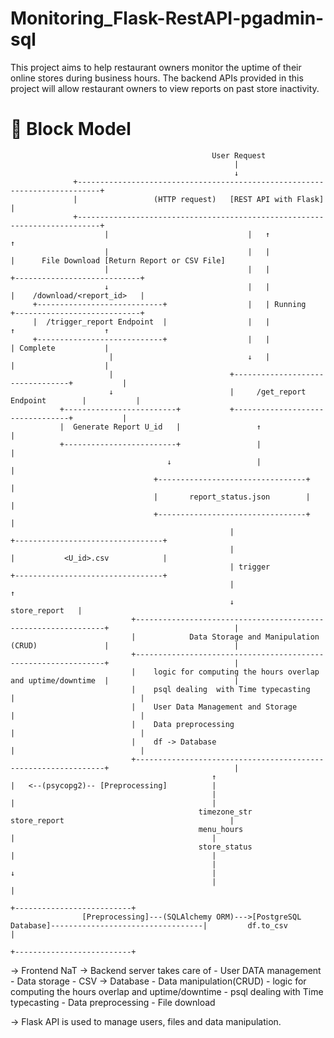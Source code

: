# Monitoring_Flask-RestAPI-pgadmin-sql

This project aims to help restaurant owners monitor the uptime of their online stores during business hours. The backend APIs provided in this project will allow restaurant owners to view reports on past store inactivity.
# 🎯 Block Model
                                                 User Request
                                                      |
                                                      ↓
                  +---------------------------------------------------------------------------+
                  |                 (HTTP request)   [REST API with Flask]                    |
                  +---------------------------------------------------------------------------+
                         |                               |   ↑                ↑
                         |                               |   |                |      File Download [Return Report or CSV File]
                         |                               |   |            +----------------------------+
                         ↓                               |   |            |    /download/<report_id>   |
         +----------------------------+                  |   | Running    +----------------------------+
         |  /trigger_report Endpoint  |                  |   |                ↑                    ↑
         +----------------------------+                  |   |                | Complete           |
                          |                              ↓   |                |                    |
                          |                          +---------------------------------+           |
                          ↓                          |     /get_report Endpoint        |           |
               +-------------------------+           +---------------------------------+           |
               |  Generate Report U_id   |                 ↑                                       |
               +-------------------------+                 |                                       |
                                       ↓                   |                                       |
                                    +---------------------------------+                            |
                                    |       report_status.json        |                            |
                                    +---------------------------------+                            |
                                                     |                                          +---------------------------------+
                                                     |                                          |           <U_id>.csv            |
                                                     | trigger                                  +---------------------------------+
                                                     |                                                                      ↑
                                                     ↓                                                       store_report   |
                               +---------------------------------------------------------------+                            |
                               |            Data Storage and Manipulation (CRUD)               |                            |
                               +---------------------------------------------------------------+                            |
                               |    logic for computing the hours overlap and uptime/downtime  |                            |
                               |    psql dealing  with Time typecasting                        |                            |
                               |    User Data Management and Storage                           |                            |
                               |    Data preprocessing                                         |                            |
                               |    df -> Database                                             |                            |
                               +---------------------------------------------------------------+                            |
                                                 ↑                             |   <--(psycopg2)-- [Preprocessing]          |
                                                 |                             |                                            |
                                              timezone_str                 store_report                                     |
                                              menu_hours                       |                                            |
                                              store_status                     |                                            |
                                                 |                             ↓                                            |
                                                 |                                                                           |
                                                                                                                 +--------------------------+
                    [Preprocessing]---(SQLAlchemy ORM)--->[PostgreSQL Database]----------------------------------|         df.to_csv        |
                                                                                                                 +--------------------------+


-> Frontend NaT
-> Backend server takes care of
       - User DATA management
       - Data storage
       - CSV -> Database
       - Data manipulation(CRUD)
       - logic for computing the hours overlap and uptime/downtime
       - psql dealing  with Time typecasting
       - Data preprocessing
       - File download

-> Flask API is used to manage users, files and data manipulation.
